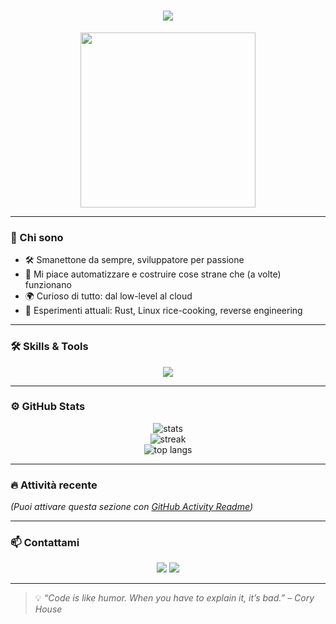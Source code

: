 <h1 align="center">
  <img src="https://readme-typing-svg.herokuapp.com/?lines=Ciao,+sono+Serpico3;Benvenuto+nel+mio+profilo+GitHub!;Coding+con+stile+💻&center=true&size=25">
</h1>

<p align="center">
  <img src="https://media.giphy.com/media/qgQUggAC3Pfv687qPC/giphy.gif" width="280" />
</p>

---

### 🧠 Chi sono

- 🛠️ Smanettone da sempre, sviluppatore per passione  
- 🚀 Mi piace automatizzare e costruire cose strane che (a volte) funzionano  
- 🌍 Curioso di tutto: dal low-level al cloud  
- 🧪 Esperimenti attuali: Rust, Linux rice-cooking, reverse engineering

---

### 🛠️ Skills & Tools

<p align="center">
  <img src="https://skillicons.dev/icons?i=python,rust,js,ts,nodejs,react,html,css,git,linux,docker,vscode,bash" />
</p>

---

### ⚙️ GitHub Stats

<p align="center">
  <img src="https://github-readme-stats.vercel.app/api?username=serpico3&show_icons=true&theme=radical" alt="stats" />
  <br />
  <img src="https://github-readme-streak-stats.herokuapp.com/?user=serpico3&theme=radical" alt="streak" />
  <br />
  <img src="https://github-readme-stats.vercel.app/api/top-langs/?username=serpico3&layout=compact&theme=radical" alt="top langs" />
</p>

---

### 🔥 Attività recente

<!--START_SECTION:activity-->
<!--END_SECTION:activity-->

*(Puoi attivare questa sezione con [GitHub Activity Readme](https://github.com/Readme-Workflows/Readme-Activity-Workflow))*  

---

### 📫 Contattami

<p align="center">
  <a href="mailto:tuo@email.com"><img src="https://img.shields.io/badge/email-%23D14836.svg?&style=for-the-badge&logo=gmail&logoColor=white"/></a>
  <a href="https://www.linkedin.com/in/tuo-username"><img src="https://img.shields.io/badge/LinkedIn-blue?logo=linkedin&style=for-the-badge" /></a>
</p>

---

> 💡 *“Code is like humor. When you have to explain it, it’s bad.” – Cory House*

